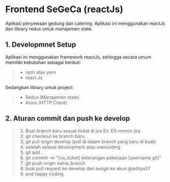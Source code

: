 # Frontend SeGeCa (reactJs)
Aplikasi penyewaan gedung dan catering. Aplikasi ini menggunakan reactJs dan library redux untuk manajemen state.

## 1. Developmnet Setup
Aplikasi ini menggunakan framework reactJs, sehingga secara umum memiliki kebutuhan sebagai berikut:
> - npm atau yarn
> - react Js

Sedangkan library untuk project:
> - Redux (Manajemen state)
> - Axios (HTTP Client)

## 2. Aturan commit dan push ke develop
> 1. Buat branch baru sesuai ticket di jira Ex: ES-nomor-jira
> 2. git checkout ke branch baru
> 3. git pull origin develop (pull di dalam branch yang baru di buat)
> 4. setelah selesai development atau mencoding
> 5. git add .
> 6. git commit -m "[no_ticket] keterangan pekerjaan [username git]"
> 7. git push origin nama_branch
> 8. buat pull request ke develop dan assign ke akun @aditya37
> 9. and happy coding


